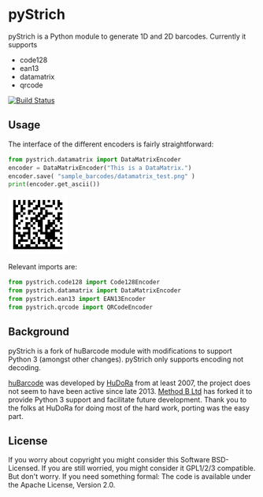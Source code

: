 pyStrich
========
pyStrich is a Python module to generate 1D and 2D barcodes. Currently it
supports

 * code128
 * ean13
 * datamatrix
 * qrcode
 
[![Build Status](https://travis-ci.org/mmulqueen/pyStrich.svg)](https://travis-ci.org/mmulqueen/pyStrich)

Usage
-----
The interface of the different encoders is fairly straightforward:

```python
from pystrich.datamatrix import DataMatrixEncoder
encoder = DataMatrixEncoder("This is a DataMatrix.")
encoder.save( "sample_barcodes/datamatrix_test.png" )
print(encoder.get_ascii())
```
![Sample of DataMatrix generated by the code above.](sample_barcodes/datamatrix_test.png)

Relevant imports are:

```python
from pystrich.code128 import Code128Encoder
from pystrich.datamatrix import DataMatrixEncoder
from pystrich.ean13 import EAN13Encoder
from pystrich.qrcode import QRCodeEncoder
```

Background
----------
pyStrich is a fork of huBarcode module with modifications to support Python 3 (amongst other changes). pyStrich
only supports encoding not decoding.

[huBarcode](https://github.com/hudora/huBarcode) was developed by [HuDoRa](http://www.hudora.de/en/) from at least 2007, the project does not seem to have been
active since late 2013. [Method B Ltd](http://method-b.uk) has forked it to provide Python 3 support and facilitate
future development. Thank you to the folks at HuDoRa for doing most of the hard work, porting was the easy part.

License
-------
If you worry about copyright you might consider this Software BSD-Licensed.
If you are still worried, you might consider it GPL1/2/3 compatible.
But don't worry. If you need something formal:
The code is available under the Apache License, Version 2.0.
